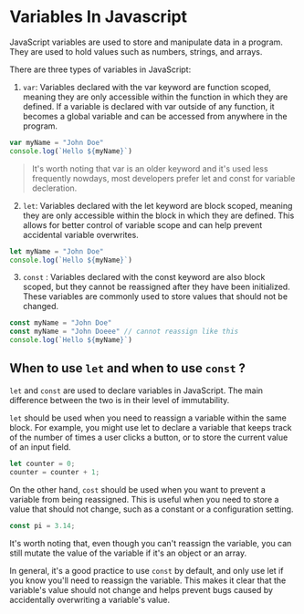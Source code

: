 # Variables In Javascript

JavaScript variables are used to store and manipulate data in a program. They are used to hold values such as numbers, strings, and arrays.

There are three types of variables in JavaScript:

1. `var`: Variables declared with the var keyword are function scoped, meaning they are only accessible within the function in which they are defined. If a variable is declared with var outside of any function, it becomes a global variable and can be accessed from anywhere in the program.

```js
var myName = "John Doe"
console.log(`Hello ${myName}`)
```

> It's worth noting that var is an older keyword and it's used less frequently nowdays, most developers prefer let and const for variable decleration.

2. `let`: Variables declared with the let keyword are block scoped, meaning they are only accessible within the block in which they are defined. This allows for better control of variable scope and can help prevent accidental variable overwrites.

```js
let myName = "John Doe"
console.log(`Hello ${myName}`)
```

3. `const` : Variables declared with the const keyword are also block scoped, but they cannot be reassigned after they have been initialized. These variables are commonly used to store values that should not be changed.
```js
const myName = "John Doe"
const myName = "John Doeee" // cannot reassign like this
console.log(`Hello ${myName}`)
```
## When to use `let` and when to use `const` ?


`let` and `const` are used to declare variables in JavaScript. The main difference between the two is in their level of immutability.

`let` should be used when you need to reassign a variable within the same block. For example, you might use let to declare a variable that keeps track of the number of times a user clicks a button, or to store the current value of an input field.

```js
let counter = 0;
counter = counter + 1;
```

On the other hand, `cost` should be used when you want to prevent a variable from being reassigned. This is useful when you need to store a value that should not change, such as a constant or a configuration setting.


```js
const pi = 3.14;
```
It's worth noting that, even though you can't reassign the variable, you can still mutate the value of the variable if it's an object or an array.

In general, it's a good practice to use `const` by default, and only use let if you know you'll need to reassign the variable. This makes it clear that the variable's value should not change and helps prevent bugs caused by accidentally overwriting a variable's value.
